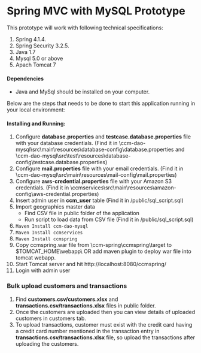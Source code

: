 # Spring MVC with MySQL Prototype

This prototype will work with following technical specifications:

1. Spring 4.1.4.
2. Spring Security 3.2.5.
3. Java 1.7
4. Mysql 5.0 or above
5. Apach Tomcat 7

#### Dependencies

* Java and MySql should be installed on your computer.

Below are the steps that needs to be done to start this application running in your local environment:

#### Installing and Running:

1. Configure **database.properties** and **testcase.database.properties** file with your database credentials. (Find it in \ccm-dao-mysql\src\main\resources\database-config\database.properties and  \ccm-dao-mysql\src\test\resources\database-config\testcase.database.properties)
2. Configure **mail.properties** file with your email credentials. (Find it in \ccm-dao-mysql\src\main\resources\mail-config\mail.properties)
3. Configure **aws-credential.properties** file with your Amazon S3 credentials. (Find it in \ccmservices\src\main\resources\amazon-config\aws-credential.properties)
4. Insert admin user in **ccm_user** table (Find it in /public/sql_script.sql)
5. Import geographics master data
	* Find CSV file in public folder of the application
	* Run script to load data from CSV file (Find it in /public/sql_script.sql)
6. ```Maven Install ccm-dao-mysql```
7. ```Maven Install ccmservices```
8. ```Maven Install ccmspring```
9. Copy ccmspring.war file from \ccm-spring\ccmspring\target to $TOMCAT_HOME\webapp\ OR add maven plugin to deploy war file into tomcat webapp.
10. Start Tomcat server and hit http://localhost:8080/ccmspring/
11. Login with admin user

### Bulk upload customers and transactions
1. Find **customers.csv/customers.xlsx** and **transactions.csv/transactions.xlsx** files in public folder.
2. Once the customers are uploaded then you can view details of uploaded customers in customers tab.
3. To upload transactions, customer must exist with the credit card having a credit card number mentioned in the transaction entry in **transactions.csv/transactions.xlsx** file, so upload the transactions after uploading the customers.
